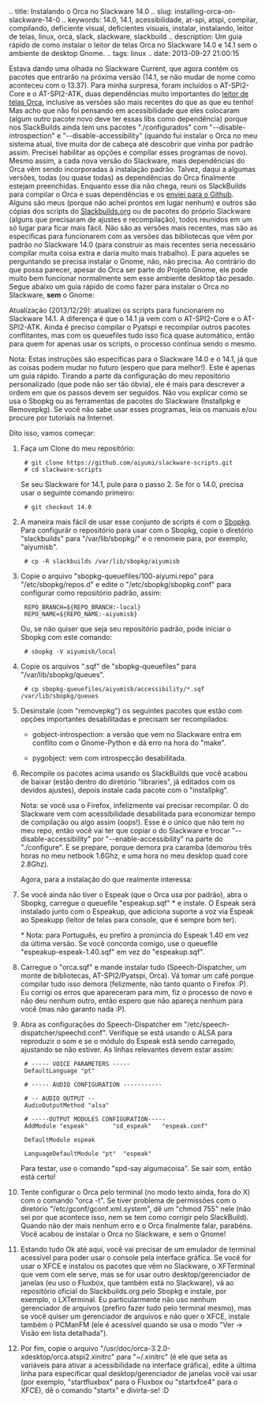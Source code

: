 .. title: Instalando o Orca no Slackware 14.0
.. slug: installing-orca-on-slackware-14-0
.. keywords: 14.0, 14.1, acessibilidade, at-spi, atspi, compilar, compilando, deficiente visual, deficientes visuais, instalar, instalando, leitor de telas, linux, orca, slack, slackware, slackbuild
.. description: Um guia rápido de como instalar o leitor de telas Orca no Slackware 14.0 e 14.1 sem o ambiente de desktop Gnome.
.. tags: linux
.. date: 2013-09-27 21:00:15

Estava dando uma olhada no Slackware Current, que agora contém os pacotes que entrarão na próxima versão (14.1, se não mudar de nome como aconteceu com o 13.37). Para minha surpresa, foram incluídos o AT-SPI2-Core e o AT-SPI2-ATK, duas dependências muito importantes do [leitor de telas Orca][orcahp], inclusive as versões são mais recentes do que as que eu tenho! Mas acho que não foi pensando em acessibilidade que eles colocaram (algum outro pacote novo deve ter essas libs como dependência) porque nos SlackBuilds ainda tem uns pacotes "./configurados" com "--disable-introspection" e "--disable-accessibility" (quando fui instalar o Orca no meu sistema atual, tive muita dor de cabeça até descobrir que vinha por padrão assim. Precisei habilitar as opções e compilar esses programas de novo). Mesmo assim, a cada nova versão do Slackware, mais dependências do Orca vêm sendo incorporadas à instalação padrão. Talvez, daqui a algumas versões, todas (ou quase todas) as dependências do Orca finalmente estejam preenchidas. Enquanto esse dia não chega, reuni os SlackBuilds para compilar o Orca e suas dependências e os [enviei para o Github][slackbuilds]. Alguns são meus (porque não achei prontos em lugar nenhum) e outros são cópias dos scripts do [Slackbuilds.org][sbohp] ou de pacotes do próprio Slackware (alguns que precisaram de ajustes e recompilação), todos reunidos em um só lugar para ficar mais fácil. Não são as versões mais recentes, mas são as específicas para funcionarem com as versões das bibliotecas que vêm por padrão no Slackware 14.0 (para construir as mais recentes seria necessário compilar muita coisa extra e daria muito mais trabalho). E para aqueles se perguntando se precisa instalar o Gnome, não, não precisa. Ao contrário do que possa parecer, apesar do Orca ser parte do Projeto Gnome, ele pode muito bem funcionar normalmente sem esse ambiente desktop tão pesado. Segue abaixo um guia rápido de como fazer para instalar o Orca no Slackware, **sem** o Gnome: <!--more-->

Atualização (2013/12/29): atualizei os scripts para funcionarem no Slackware 14.1. A diferença é que o 14.1 já vem com o AT-SPI2-Core e o AT-SPI2-ATK. Ainda é preciso compilar o Pyatspi e recompilar outros pacotes conflitantes, mas com os queuefiles tudo isso fica quase automático, então para quem for apenas usar os scripts, o processo continua sendo o mesmo.

Nota: Estas instruções são específicas para o Slackware 14.0 e o 14.1, já que as coisas podem mudar no futuro (espero que para melhor!). Este é apenas um guia rápido. Tirando a parte da configuração do meu repositório personalizado (que pode não ser tão óbvia), ele é mais para descrever a ordem em que os passos devem ser seguidos. Não vou explicar como se usa o Sbopkg ou as ferramentas de pacotes do Slackware (Installpkg e Removepkg). Se você não sabe usar esses programas, leia os manuais e/ou procure por tutoriais na Internet.

Dito isso, vamos começar:

1. Faça um Clone do meu repositório:

        # git clone https://github.com/aiyumi/slackware-scripts.git
        # cd slackware-scripts

    Se seu Slackware for 14.1, pule para o passo 2. Se for o 14.0, precisa usar o seguinte comando primeiro:

        # git checkout 14.0

2. A maneira mais fácil de usar esse conjunto de scripts é com o [Sbopkg][sbopkghp]. Para configurár o repositório para usar com o Sbopkg, copie o diretório "slackbuilds" para "/var/lib/sbopkg/" e o renomeie para, por exemplo, "aiyumisb".

        # cp -R slackbuilds /var/lib/sbopkg/aiyumisb

3. Copie o arquivo "sbopkg-queuefiles/100-aiyumi.repo" para "/etc/sbopkg/repos.d" e edite o "/etc/sbopkg/sbopkg.conf" para configurar como repositório padrão, assim:

        REPO_BRANCH=${REPO_BRANCH:-local}
        REPO_NAME=${REPO_NAME:-aiyumisb}

    Ou, se não quiser que seja seu repositório padrão, pode iniciar o Sbopkg com este comando:

        # sbopkg -V aiyumisb/local

4. Copie os arquivos ".sqf" de "sbopkg-queuefiles" para "/var/lib/sbopkg/queues".

        # cp sbopkg-queuefiles/aiyumisb/accessibility/*.sqf /var/lib/sbopkg/queues

5. Desinstale (com "removepkg") os seguintes pacotes que estão com opções importantes desabilitadas e precisam ser recompilados:

    * gobject-introspection: a versão que vem no Slackware entra em conflito com o Gnome-Python e dá erro na hora do "make".

    * pygobject: vem com introspecção desabilitada.

6. Recompile os pacotes acima usando os SlackBuilds que você acabou de baixar (estão dentro do diretório "libraries", já editados com os devidos ajustes), depois instale cada pacote com o "installpkg".

    Nota: se você usa o Firefox, infelizmente vai precisar recompilar. O do Slackware vem com acessibilidade desabilitada para economizar tempo de compilação ou algo assim (oops!). Esse é o único que não tem no meu repo, então você vai ter que copiar o do Slackware e trocar "--disable-accessibility" por "--enable-accessibility" na parte do "./configure". E se prepare, porque demora pra caramba (demorou três horas no meu netbook 1.6Ghz, e uma hora no meu desktop quad core 2.8Ghz).

    Agora, para a instalação do que realmente interessa:

7. Se você ainda não tiver o Espeak (que o Orca usa por padrão), abra o Sbopkg, carregue o queuefile "espeakup.sqf" \* e instale. O Espeak será instalado junto com o Espeakup, que adiciona suporte a voz via Espeak ao Speakupp (leitor de telas para console, que é sempre bom ter).

    \* Nota: para Português, eu prefiro a pronúncia do Espeak 1.40 em vez da última versão. Se você concorda comigo, use o queuefile "espeakup-espeak-1.40.sqf" em vez do "espeakup.sqf".

8. Carregue o "orca.sqf" e mande instalar tudo (Speech-Dispatcher, um monte de bibliotecas, AT-SPI2/Pyatspi, Orca). Vá tomar um café porque compilar tudo isso demora (felizmente, não tanto quanto o Firefox :P). Eu corrigi os erros que apareceram para mim, fiz o processo de novo e não deu nenhum outro, então espero que não apareça nenhum para você (mas não garanto nada :P).

9. Abra as configurações do Speech-Dispatcher em "/etc/speech-dispatcher/speechd.conf". Verifique se está usando o ALSA para reproduzir o som e se o módulo do Espeak está sendo carregado, ajustando se não estiver. As linhas relevantes devem estar assim:

        # ----- VOICE PARAMETERS -----
        DefaultLanguage "pt"

        # ----- AUDIO CONFIGURATION -----------

        # -- AUDIO OUTPUT --
        AudioOutputMethod "alsa"

        # -----OUTPUT MODULES CONFIGURATION-----
        AddModule "espeak"       "sd_espeak"   "espeak.conf"

        DefaultModule espeak

        LanguageDefaultModule "pt"  "espeak"

    Para testar, use o comando "spd-say algumacoisa". Se sair som, então está certo!

10. Tente configurar o Orca pelo terminal (no modo texto ainda, fora do X) com o comando "orca -t". Se tiver problema de permissões com o diretório "/etc/gconf/gconf.xml.system", dê um "chmod 755" nele (não sei por que acontece isso, nem se tem como corrigir pelo SlackBuild). Quando não der mais nenhum erro e o Orca finalmente falar, parabéns. Você acabou de instalar o Orca no Slackware, e sem o Gnome!

11. Estando tudo Ok até aqui, você vai precisar de um emulador de terminal acessível para poder usar o console pela interface gráfica. Se você for usar o XFCE e instalou os pacotes que vêm no Slackware, o XFTerminal que vem com ele serve, mas se for usar outro desktop/gerenciador de janelas (eu uso o Fluxbox, que também está no Slackware), vá ao repositório oficial do Slackbuilds.org pelo Sbopkg e instale, por exemplo, o LXTerminal. Eu particularmente não uso nenhum gerenciador de arquivos (prefiro fazer tudo pelo terminal mesmo), mas se você quiser um gerenciador de arquivos e não quer o XFCE, instale também o PCManFM (ele é acessível quando se usa o modo "Ver -> Visão em lista detalhada").

12. Por fim, copie o arquivo "/usr/doc/orca-3.2.0-xdesktop/orca.atspi2.xinitrc" para "~/.xinitrc" (é ele que seta as variáveis para ativar a acessibilidade na interface gráfica), edite a última linha para especificar qual desktop/gerenciador de janelas você vai usar (por exemplo, "startfluxbox" para o Fluxbox ou "startxfce4" para o XFCE), dê o comando "startx" e divirta-se! :D

[orcahp]: https://live.gnome.org/Orca
[slackbuilds]: https://github.com/aiyumi/slackware-scripts
[sbohp]: http://www.slackbuilds.org/
[sbopkghp]: http://sbopkg.org/